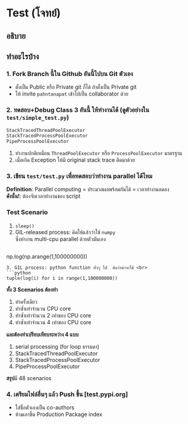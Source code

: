 # Test (โจทย์)

## อธิบาย


## ทำอะไรบ้าง

### 1. Fork Branch นี้ใน Github อันนี้ไปบน Git ตัวเอง
- ตั้งเป็น Public หรือ Private git ก็ได้  ถ้าตั้งเป็น Private git
- ให้ invite `pahntanapat` เข้าไปเป็น collaborator ด้วย


### 2. ทดสอบ+Debug Class 3 อันนี้ ให้ทำงานได้ (ดูตัวอย่างใน `test/simple_test.py`)  
```python
StackTracedThreadPoolExecutor
StackTracedProcessPoolExecutor
PipeProcessPoolExecutor
```
  
1. ทำงานปกติเหมือน `ThreadPoolExecutor` หรือ `ProcessPoolExecutor` มาตรฐาน
2. เมื่อเกิด Exception ให้มี original stack trace ติดมาด้วย

### 3. เขียน `test/test.py` เพื่อทดสอบว่าทำงาน parallel ได้ไหม  
**Definition**: Parallel computing = ประมวลผลพร้อมกันได้ = เวลาทำงานลดลง  
**ดังนั้น!**: ต้องจับเวลาทำงานของ script

### Test Scenario
1. `sleep()`
2. GIL-released process: คิดให้แล้วว่าใช้ `numpy` <br>ซึ่งทำงาน multi-cpu parallel ด้วยตัวมันเอง
   ```python
np.log(np.arange(1,100000000))
   ```
3. GIL process: python function ทั่วๆ ไป  คิดว่าน่าจะใช้ <br>
   ```python
tuple(log(i) for i in range(1,100000000))
```
  
**ทั้ง 3 Scenarios ต้องทำ**
1. ทำครั้งเดียว
2. ทำซ้ำเท่าจำนวน CPU core
3. ทำซ้ำเท่าจำนวน 2 เท่าของ CPU core 
4. ทำซ้ำเท่าจำนวน 4 เท่าของ CPU core
  
**และต้องทำเปรียบเทียบระหว่าง 4 แบบ**  
1. serial processing (for loop ธรรมดา)
2. StackTracedThreadPoolExecutor
3. StackTracedProcessPoolExecutor
4. PipeProcessPoolExecutor

**สรุป**มี 48 scenarios

### 4. เตรียมไฟล์อื่นๆ แล้ว Push ขึ้น [test.pypi.org]  
- ใส่ชื่อตัวเองเป็น co-authors
- ห้ามเอาขึ้น Production Package index
